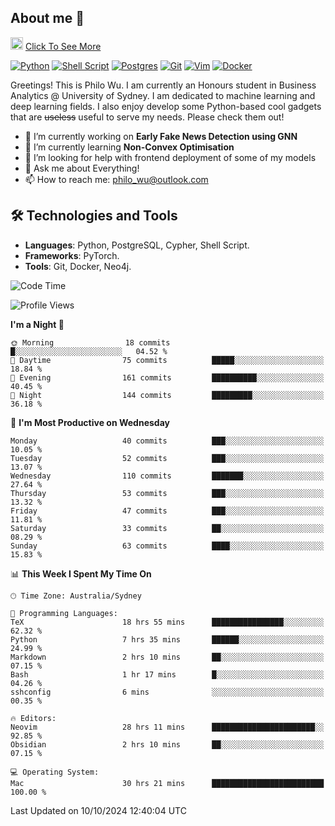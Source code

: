 ## About me 🤗

<a href="#"><img src="https://media.giphy.com/media/hvRJCLFzcasrR4ia7z/giphy.gif" width="20px" height="20px"></a> [Click To See More](https://codeboyphilo.github.io)

[![Python](https://img.shields.io/badge/python-3670A0?style=for-the-badge&logo=python&logoColor=ffdd54)](#)
[![Shell Script](https://img.shields.io/badge/shell_script-%23121011.svg?style=for-the-badge&logo=gnu-bash&logoColor=white)](#)
[![Postgres](https://img.shields.io/badge/postgres-%23316192.svg?style=for-the-badge&logo=postgresql&logoColor=white)](#)
[![Git](https://img.shields.io/badge/git-%23F05033.svg?style=for-the-badge&logo=git&logoColor=white)](#)
[![Vim](https://img.shields.io/badge/VIM-%2311AB00.svg?style=for-the-badge&logo=vim&logoColor=white)](#)
[![Docker](https://img.shields.io/badge/docker-%230db7ed.svg?style=for-the-badge&logo=docker&logoColor=white)](#)

Greetings! This is Philo Wu. I am currently an Honours student in Business Analytics \@ University of Sydney. I am dedicated to machine learning and deep learning fields. I also enjoy develop some Python-based cool gadgets that are ~~useless~~ useful to serve my needs. Please check them out!

- 🔭 I’m currently working on **Early Fake News Detection using GNN**
- 🌱 I’m currently learning **Non-Convex Optimisation**
- 🤔 I’m looking for help with frontend deployment of some of my models
- 💬 Ask me about Everything!
- 📫 How to reach me: philo_wu@outlook.com

## 🛠 Technologies and Tools
- **Languages**: Python, PostgreSQL, Cypher, Shell Script.
- **Frameworks**: PyTorch.
- **Tools**: Git, Docker, Neo4j.

<!--START_SECTION:waka-->
![Code Time](http://img.shields.io/badge/Code%20Time-529%20hrs%2033%20mins-blue)

![Profile Views](http://img.shields.io/badge/Profile%20Views-0-blue)

**I'm a Night 🦉** 

```text
🌞 Morning                18 commits          █░░░░░░░░░░░░░░░░░░░░░░░░   04.52 % 
🌆 Daytime                75 commits          █████░░░░░░░░░░░░░░░░░░░░   18.84 % 
🌃 Evening                161 commits         ██████████░░░░░░░░░░░░░░░   40.45 % 
🌙 Night                  144 commits         █████████░░░░░░░░░░░░░░░░   36.18 % 
```
📅 **I'm Most Productive on Wednesday** 

```text
Monday                   40 commits          ███░░░░░░░░░░░░░░░░░░░░░░   10.05 % 
Tuesday                  52 commits          ███░░░░░░░░░░░░░░░░░░░░░░   13.07 % 
Wednesday                110 commits         ███████░░░░░░░░░░░░░░░░░░   27.64 % 
Thursday                 53 commits          ███░░░░░░░░░░░░░░░░░░░░░░   13.32 % 
Friday                   47 commits          ███░░░░░░░░░░░░░░░░░░░░░░   11.81 % 
Saturday                 33 commits          ██░░░░░░░░░░░░░░░░░░░░░░░   08.29 % 
Sunday                   63 commits          ████░░░░░░░░░░░░░░░░░░░░░   15.83 % 
```


📊 **This Week I Spent My Time On** 

```text
🕑︎ Time Zone: Australia/Sydney

💬 Programming Languages: 
TeX                      18 hrs 55 mins      ████████████████░░░░░░░░░   62.32 % 
Python                   7 hrs 35 mins       ██████░░░░░░░░░░░░░░░░░░░   24.99 % 
Markdown                 2 hrs 10 mins       ██░░░░░░░░░░░░░░░░░░░░░░░   07.15 % 
Bash                     1 hr 17 mins        █░░░░░░░░░░░░░░░░░░░░░░░░   04.26 % 
sshconfig                6 mins              ░░░░░░░░░░░░░░░░░░░░░░░░░   00.35 % 

🔥 Editors: 
Neovim                   28 hrs 11 mins      ███████████████████████░░   92.85 % 
Obsidian                 2 hrs 10 mins       ██░░░░░░░░░░░░░░░░░░░░░░░   07.15 % 

💻 Operating System: 
Mac                      30 hrs 21 mins      █████████████████████████   100.00 % 
```


 Last Updated on 10/10/2024 12:40:04 UTC
<!--END_SECTION:waka-->
